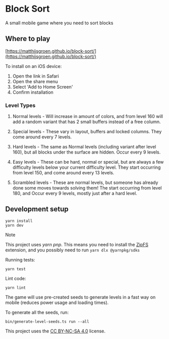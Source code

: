# Block Sort

A small mobile game where you need to sort blocks

## Where to play

[https://matthijsgroen.github.io/block-sort/](https://matthijsgroen.github.io/block-sort/)

To install on an iOS device:

1. Open the link in Safari
2. Open the share menu
3. Select 'Add to Home Screen'
4. Confirm installation

### Level Types

1. Normal levels - Will increase in amount of colors, and from level 160 will add a random variant that has 2 small buffers instead of a free column.

2. Special levels - These vary in layout, buffers and locked columns. They come around every 7 levels.

3. Hard levels - The same as Normal levels (including variant after level 160), but all blocks under the surface are hidden. Occur every 9 levels.

4. Easy levels - These can be hard, normal or special, but are always a few difficulty levels below your current difficulty level. They start occurring from level 150, and come around every 13 levels.

5. Scrambled levels - These are normal levels, but someone has already done some moves towards solving them! The start occurring from level 180, and Occur every 9 levels, mostly just after a hard level.

## Development setup

```
yarn install
yarn dev
```

> [!NOTE]
> This project uses _yarn pnp_. This means you need to install the
> [ZipFS](https://marketplace.visualstudio.com/items?itemName=arcanis.vscode-zipfs) extension, and you possibly need to run `yarn dlx @yarnpkg/sdks`

Running tests:

```
yarn test
```

Lint code:

```
yarn lint
```

The game will use pre-created seeds to generate levels in a fast way on mobile (reduces power usage and loading times).

To generate all the seeds, run:

```
bin/generate-level-seeds.ts run --all
```

This project uses the [CC BY-NC-SA 4.0](./LICENSE) license.
